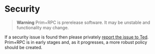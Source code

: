 # Security

> **Warning** Prim+RPC is prerelease software. It may be unstable and functionality may change.

If a security issue is found then please privately [report the issue to Ted](mailto:ted@doseofted.com). Prim+RPC is in
early stages and, as it progresses, a more robust policy should be created.
